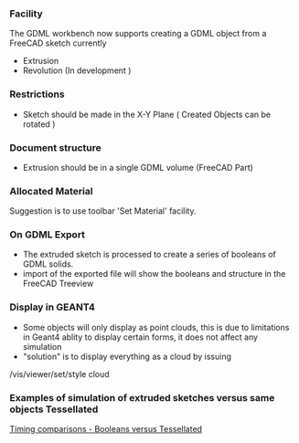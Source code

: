 ### Facility
The GDML workbench now supports creating a GDML object from a FreeCAD sketch currently
* Extrusion
* Revolution (In development )
### Restrictions
* Sketch should be made in the X-Y Plane ( Created Objects can be rotated )
### Document structure
* Extrusion should be in a single GDML volume (FreeCAD Part)
### Allocated Material
Suggestion is to use toolbar 'Set Material' facility.
### On GDML Export
* The extruded sketch is processed to create a series of booleans of GDML solids.
* import of the exported file will show the booleans and structure in the FreeCAD Treeview
### Display in GEANT4
* Some objects will only display as point clouds, this is due to limitations in Geant4 ablity to display certain forms, it does not affect any simulation
* "solution" is to display everything as a cloud by issuing

/vis/viewer/set/style cloud


### Examples of simulation of extruded sketches versus same objects Tessellated
[Timing comparisons - Booleans versus Tessellated](https://github.com/KeithSloan/GDML/wiki/Extruded-sketches-timing-comparisons)


